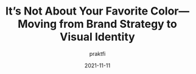 ---
author: praktfi
date: 2021-11-11
publisher: uxdesigncc
tags:
  - design
  - branding
target_url: https://uxdesign.cc/its-not-about-your-favorite-color-moving-from-brand-strategy-to-visual-identity-d56a19c3d81d
title: It’s Not About Your Favorite Color—Moving from Brand Strategy to Visual Identity
---